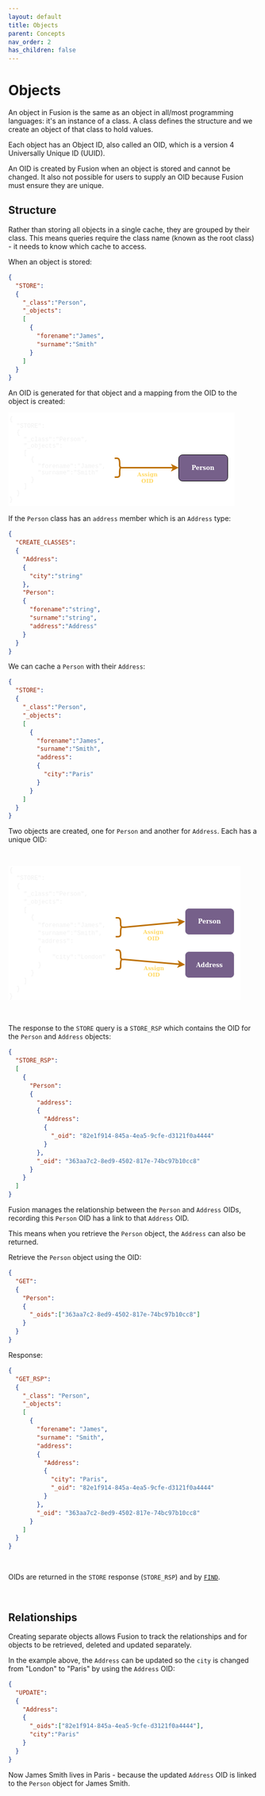 ```yaml
---
layout: default
title: Objects
parent: Concepts
nav_order: 2
has_children: false
---
```


# Objects
An object in Fusion is the same as an object in all/most programming languages: it's an instance of a class. A class defines the structure and we create an object of that class to hold values.

Each object has an Object ID, also called an OID, which is a version 4 Universally Unique ID (UUID). 

An OID is created by Fusion when an object is stored and cannot be changed. It also not possible for users to supply an OID because Fusion must ensure they are unique.


## Structure
Rather than storing all objects in a single cache, they are grouped by their class. This means queries require the class name (known as the root class) - it needs to know which cache to access.


When an object is stored:

```json
{
  "STORE":
  {
    "_class":"Person",
    "_objects":
    [
      {
        "forename":"James",
        "surname":"Smith"
      }
    ]        
  }
}
```

An OID is generated for that object and a mapping from the OID to the object is created:


![Oid to objects map](images/objects_1_storetobject.png)



If the `Person` class has an `address` member which is an `Address` type:

```json
{
  "CREATE_CLASSES":
  {    
    "Address":
    {
      "city":"string"
    },
    "Person":
    {
      "forename":"string",
      "surname":"string",
      "address":"Address"
    }
  }
}
```

We can cache a `Person` with their `Address`:

```json
{
  "STORE":
  {
    "_class":"Person",
    "_objects":
    [
      {
        "forename":"James",
        "surname":"Smith",
        "address":
        {
          "city":"Paris"
        }
      }
    ]        
  }
}
```

Two objects are created, one for `Person` and another for `Address`. Each has a unique OID:

<br/>

![Oid to objects map](images/objects_2_storetobject.png)


<br/>

The response to the `STORE` query is a `STORE_RSP` which contains the OID for the `Person` and `Address` objects:

```json
{
  "STORE_RSP":
  [
    {
      "Person":
      {
        "address":
        {
          "Address":
          {
            "_oid": "82e1f914-845a-4ea5-9cfe-d3121f0a4444"
          }
        },
        "_oid": "363aa7c2-8ed9-4502-817e-74bc97b10cc8"
      }
    }
  ]
}
```

Fusion manages the relationship between the `Person` and `Address` OIDs, recording this `Person` OID has a link to that `Address` OID.

This means when you retrieve the `Person` object, the `Address` can also be returned.

Retrieve the `Person` object using the OID:
```json
{
  "GET":
  {
    "Person":
    {
      "_oids":["363aa7c2-8ed9-4502-817e-74bc97b10cc8"]
    }
  }
}
```

Response:
```json
{
  "GET_RSP":
  {
    "_class": "Person",
    "_objects":
    [
      {
        "forename": "James",
        "surname": "Smith",
        "address":
        {
          "Address":
          {
            "city": "Paris",
            "_oid": "82e1f914-845a-4ea5-9cfe-d3121f0a4444"
          }
        },
        "_oid": "363aa7c2-8ed9-4502-817e-74bc97b10cc8"
      }
    ]
  }
}
```
<br/>

OIDs are returned in the `STORE` response (`STORE_RSP`) and by [`FIND`](find/find.md).

<br/>

## Relationships
Creating separate objects allows Fusion to track the relationships and for objects to be retrieved, deleted and updated separately.

In the example above, the `Address` can be updated so the `city` is changed from "London" to "Paris" by using the `Address` OID:

```json
{
  "UPDATE":
  {
    "Address":
    {
      "_oids":["82e1f914-845a-4ea5-9cfe-d3121f0a4444"],
      "city":"Paris"
    }
  }
}
```

Now James Smith lives in Paris - because the updated `Address` OID is linked to the `Person` object for James Smith.